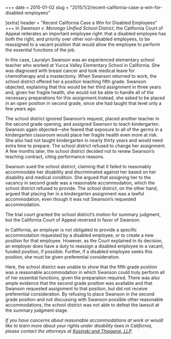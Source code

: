 +++
date = 2015-01-02
slug = "2015/1/2/recent-california-case-a-win-for-disabled-employees"

[extra]
header = "Recent California Case a Win for Disabled Employees"
+++
In _Swanson v. Morongo Unified School District_, the California Court of Appeal reiterates an important employee right: that a disabled employee has both the right, and priority over other non-disabled employees, to be reassigned to a vacant position that would allow the employee to perform the essential functions of the job.

In this case, Lauralyn Swanson was an experienced elementary school teacher who worked at Yucca Valley Elementary School in California. She was diagnosed with breast cancer and took medical leave for chemotherapy and a mastectomy. When Swanson returned to work, the school district offered her a position teaching fifth grade. Swanson objected, explaining that this would be her third assignment in three years and, given her fragile health, she would not be able to handle all of the necessary preparations for this assignment.Instead, she asked to be placed in an open position in second grade, since she had taught that level only a few years ago.

The school district ignored Swanson’s request, placed another teacher in the second grade opening, and assigned Swanson to teach kindergarten. Swanson again objected—she feared that exposure to all of the germs in a kindergarten classroom would place her fragile health even more at risk. She also had not taught kindergarten in nearly thirty years and would need extra time to prepare. The school district refused to change her assignment. A few months later, the school district decided not to renew Swanson’s teaching contract, citing performance reasons.

Swanson sued the school district, claiming that it failed to reasonably accommodate her disability and discriminated against her based on her disability and medical condition. She argued that assigning her to the vacancy in second grade was a reasonable accommodation, which the school district refused to provide. The school district, on the other hand, argued that placing her in a kindergarten assignment was a lawful accommodation, even though it was not Swanson’s requested accommodation.

The trial court granted the school district’s motion for summary judgment, but the California Court of Appeal reversed in favor of Swanson.

In California, an employer is not obligated to provide a specific accommodation requested by a disabled employee, or to create a new position for that employee. However, as the Court explained in its decision, an employer does have a duty to reassign a disabled employee to a vacant, funded position, if possible. Further, if a disabled employee seeks this position, she must be given preferential consideration.

Here, the school district was unable to show that the fifth grade position was a reasonable accommodation in which Swanson could truly perform all of her essential functions, given the preparation required. There was also ample evidence that the second grade position was available and that Swanson requested assignment to that position, but did not receive preferential consideration. By refusing to place Swanson in the second grade position and not discussing with Swanson possible other reasonable accommodations, the school district was not able to defeat the lawsuit at the summary judgment stage. 

_If you have concerns about reasonable accommodations at work or would like to learn more about your rights under disability laws in California, please contact the attorneys at [Kosinski and Thiagaraj, LLP](/)._

